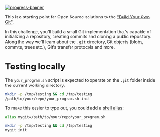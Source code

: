 [![progress-banner](https://backend.codecrafters.io/progress/git/4cf025bd-885f-4546-ac5a-c78a1bb8270e)](https://app.codecrafters.io/users/codecrafters-bot?r=2qF)

This is a starting point for Open Source solutions to the
["Build Your Own Git"](https://codecrafters.io/challenges/git).

In this challenge, you'll build a small Git implementation that's capable of
initializing a repository, creating commits and cloning a public repository.
Along the way we'll learn about the `.git` directory, Git objects (blobs,
commits, trees etc.), Git's transfer protocols and more.

# Testing locally

The `your_program.sh` script is expected to operate on the `.git` folder inside
the current working directory. 

```sh
mkdir -p /tmp/testing && cd /tmp/testing
/path/to/your/repo/your_program.sh init
```

To make this easier to type out, you could add a
[shell alias](https://shapeshed.com/unix-alias/):

```sh
alias mygit=/path/to/your/repo/your_program.sh

mkdir -p /tmp/testing && cd /tmp/testing
mygit init
```
